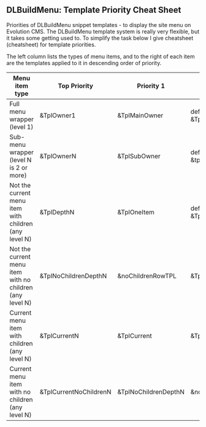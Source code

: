 ## DLBuildMenu: Template Priority Cheat Sheet
Priorities of DLBuildMenu snippet templates - to display the site menu on Evolution CMS.
The DLBuildMenu template system is really very flexible, but it takes some getting used to. To simplify the task below I give cheatsheet (cheatsheet) for template priorities.

The left column lists the types of menu items, and to the right of each item are the templates applied to it in descending order of priority.

| Menu item type | Top Priority | Priority 1 | Priority 2 | Priority 3 | Priority 4 | Priority 5 |
| --- | --- | --- | --- | --- | --- | --- |
| Full menu wrapper (level 1) | &TplOwner1 | &TplMainOwner | default value &TplMainOwner |			
| Sub-menu wrapper (level N is 2 or more) | &TplOwnerN | &TplSubOwner |	default value &tplSubOwner |
| Not the current menu item with children (any level N) | &TplDepthN | &TplOneItem | default value &TplOneItem |
| Not the current menu item with no children (any level N) | &TplNoChildrenDepthN | &noChildrenRowTPL | &TplDepthN | &TplOneItem | default value &TplOneItem |
| Current menu item with children (any level N) | &TplCurrentN | &TplCurrent | &TplDepthN | &TplOneItem  | default value &TplOneItem |
| Current menu item with no children (any level N) | &TplCurrentNoChildrenN | &TplNoChildrenDepthN | &noChildrenRowTPL | &TplDepthN | &TplOneItem | default value &TplOneItem |
